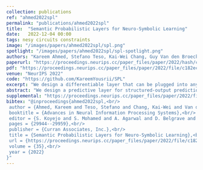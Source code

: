 ```yaml
---
collection: publications
ref: "ahmed2022spl"
permalink: "publications/ahmed2022spl"
title:  "Semantic Probabilistic Layers for Neuro-Symbolic Learning"
date:   2022-12-04 00:00
tags: nesy circuits constraints
image: "/images/papers/ahmed2022spl/spl.png"
spotlight: "/images/papers/ahmed2022spl/spl-spotlight.png"
authors: "Kareem Ahmed, Stefano Teso, Kai-Wei Chang, Guy Van den Broeck, Antonio Vergari"
paperurl: "https://proceedings.neurips.cc/paper_files/paper/2022/hash/c182ec594f38926b7fcb827635b9a8f4-Abstract-Conference.html"
pdf: "https://proceedings.neurips.cc/paper_files/paper/2022/file/c182ec594f38926b7fcb827635b9a8f4-Paper-Conference.pdf"
venue: "NeurIPS 2022"
code: "https://github.com/KareemYousrii/SPL"
excerpt: "We design a differentiable layer that can be plugged into any neural network to guarantee that predictions are always consistent with a set of predefined symbolic constraints and can be trained end-to-end."
abstract: "We design a predictive layer for structured-output prediction (SOP) that can be plugged into any neural network guaranteeing its predictions are consistent with a set of predefined symbolic constraints. Our Semantic Probabilistic Layer (SPL) can model intricate correlations, and hard constraints, over a structured output space all while being amenable to end-to-end learning via maximum likelihood.SPLs combine exact probabilistic inference with logical reasoning in a clean and modular way, learning complex distributions and restricting their support to solutions of the constraint. As such, they can faithfully, and efficiently, model complex SOP tasks beyond the reach of alternative neuro-symbolic approaches. We empirically demonstrate that SPLs outperform these competitors in terms of accuracy on challenging SOP tasks such as hierarchical multi-label classification, pathfinding and preference learning, while retaining perfect constraint satisfaction."
supplemental: "https://proceedings.neurips.cc/paper_files/paper/2022/file/c182ec594f38926b7fcb827635b9a8f4-Supplemental-Conference.pdf"
bibtex: "@inproceedings{ahmed2022spl,<br/>
 author = {Ahmed, Kareem and Teso, Stefano and Chang, Kai-Wei and Van den Broeck, Guy and Vergari, Antonio},<br/>
 booktitle = {Advances in Neural Information Processing Systems},<br/>
 editor = {S. Koyejo and S. Mohamed and A. Agarwal and D. Belgrave and K. Cho and A. Oh},<br/>
 pages = {29944--29959},<br/>
 publisher = {Curran Associates, Inc.},<br/>
 title = {Semantic Probabilistic Layers for Neuro-Symbolic Learning},<br/>
 url = {https://proceedings.neurips.cc/paper_files/paper/2022/file/c182ec594f38926b7fcb827635b9a8f4-Paper-Conference.pdf},
 volume = {35},<br/>
 year = {2022}
}"
---
```

